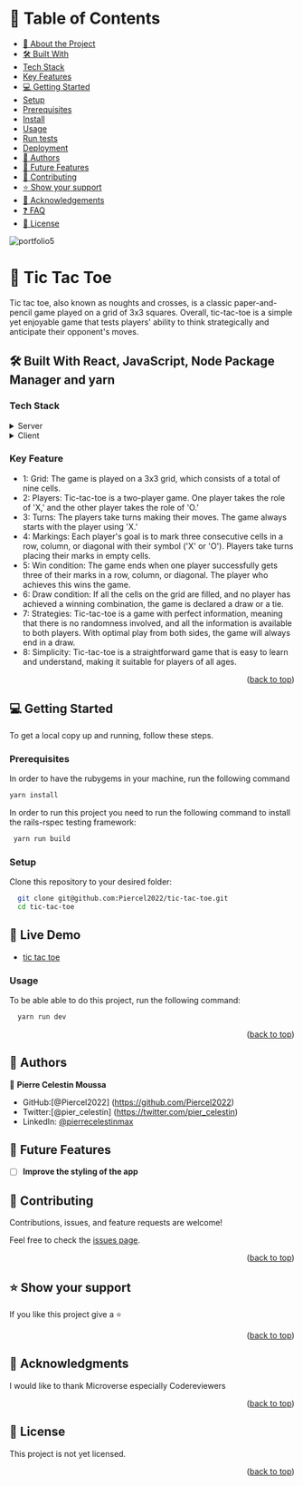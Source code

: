 <!-- TABLE OF CONTENTS -->

# 📗 Table of Contents

- [📖 About the Project](#about-project)
- [🛠 Built With](#built-with)
- [Tech Stack](#tech-stack)
- [Key Features](#key-features)
- [💻 Getting Started](#getting-started)
- [Setup](#setup)
- [Prerequisites](#prerequisites)
- [Install](#install)
- [Usage](#usage)
- [Run tests](#run-tests)
- [Deployment](#triangular_flag_on_post-deployment)
- [👥 Authors](#authors)
- [🔭 Future Features](#future-features)
- [🤝 Contributing](#contributing)
- [⭐️ Show your support](#support)
- [🙏 Acknowledgements](#acknowledgements)
- [❓ FAQ](#faq)
- [📝 License](#license)


![portfolio5](https://github.com/Piercel2022/tic-tac-toe/assets/98626003/33380e21-6419-468f-abde-dcc10c322cee)

# 📖  <a name="about-project">Tic Tac Toe</a> 

Tic tac toe, also known as noughts and crosses, is a classic paper-and-pencil game played on a grid of 3x3 squares. Overall, tic-tac-toe is a simple yet enjoyable game that tests players' ability to think strategically and anticipate their opponent's moves.

## 🛠 Built With <a name="built-with">React, JavaScript, Node Package Manager and yarn</a>

### Tech Stack <a name="tech-stack"></a>

<details>
  <summary>Server</summary>
  <ul>
    <li>ReactJS</li>
  </ul>
</details>

<details>
<summary>Client</summary>
  <ul>
  <ul>
    <li><JavaScript</li>
  </ul>
</details>

<!-- Features -->

### Key Feature <a name="key-features"></a>


-  1: Grid: The game is played on a 3x3 grid, which consists of a total of nine cells.
-  2: Players: Tic-tac-toe is a two-player game. One player takes the role of 'X,' and the other player takes the role of 'O.'
-  3: Turns: The players take turns making their moves. The game always starts with the player using 'X.'
-  4: Markings: Each player's goal is to mark three consecutive cells in a row, column, or diagonal with their symbol ('X' or 'O'). Players take 
          turns placing their marks in empty cells.
-  5: Win condition: The game ends when one player successfully gets three of their marks in a row, column, or diagonal. The player who achieves 
          this wins the game.
-  6: Draw condition: If all the cells on the grid are filled, and no player has achieved a winning combination, the game is declared a draw or 
         a tie.
-  7: Strategies: Tic-tac-toe is a game with perfect information, meaning that there is no randomness involved, and all the information is 
         available to both players. With optimal play from both sides, the game will always end in a draw.
-  8: Simplicity: Tic-tac-toe is a straightforward game that is easy to learn and understand, making it suitable for players of all ages.
  


<p align="right">(<a href="#readme-top">back to top</a>)</p>

<!-- GETTING STARTED -->

## 💻 Getting Started <a name="getting-started"></a>

To get a local copy up and running, follow these steps.

### Prerequisites
In order to have the rubygems in your machine, run the following command
  ```sh
 yarn install
```

In order to run this project you need to run the following command to install the rails-rspec testing framework:

```sh
 yarn run build
```

### Setup

Clone this repository to your desired folder:
```sh
  git clone git@github.com:Piercel2022/tic-tac-toe.git
  cd tic-tac-toe
```

## 🚀 Live Demo <a name="live-demo"></a>


- [tic tac toe](https://titato23.netlify.app/)

### Usage

To be able able to do this project, run the following command:
```sh
  yarn run dev
```



<p align="right">(<a href="#readme-top">back to top</a>)</p>

<!-- AUTHORS -->

## 👥 Authors <a name="authors"></a>

👤 **Pierre Celestin Moussa**

- GitHub:[@Piercel2022] (https://github.com/Piercel2022)
- Twitter:[@pier_celestin] (https://twitter.com/pier_celestin)
- LinkedIn: [@pierrecelestinmax](https://linkedin.com/in/pierrecelestinmax)




## 🔭 Future Features <a name="future-features"></a>
- [ ] **Improve the styling of the app**


<!-- CONTRIBUTING -->

## 🤝 Contributing <a name="contributing"></a>

Contributions, issues, and feature requests are welcome!

Feel free to check the [issues page](https://github.com/Piercel2022/blog_app/issues).

<p align="right">(<a href="#readme-top">back to top</a>)</p>

<!-- SUPPORT -->

## ⭐️ Show your support <a name="support"></a>

If you like this project give a ⭐️

<p align="right">(<a href="#readme-top">back to top</a>)</p>

<!-- ACKNOWLEDGEMENTS -->

## 🙏 Acknowledgments <a name="acknowledgements"></a>

I would like to thank Microverse especially Codereviewers

<p align="right">(<a href="#readme-top">back to top</a>)</p>

<!-- LICENSE -->

## 📝 License <a name="license"></a>
 
This project is not yet licensed.
<p align="right">(<a href="#readme-top">back to top</a>)</p>
